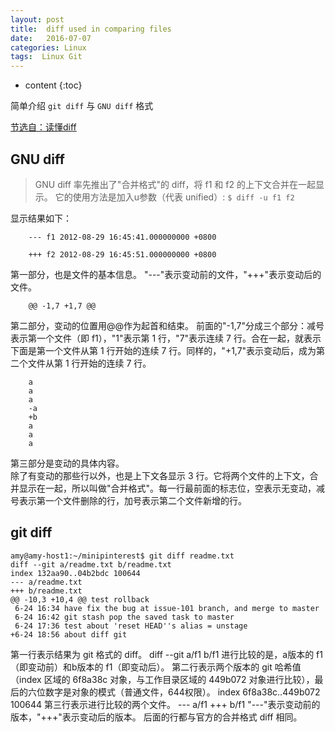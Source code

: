 ```yaml
---
layout: post
title:  diff used in comparing files
date:   2016-07-07
categories: Linux
tags:  Linux Git
---
```


* content
{:toc}


简单介绍 `git diff` 与 `GNU diff` 格式






[节选自：读懂diff](http://kb.cnblogs.com/page/155746/)

## GNU diff

>GNU diff 率先推出了"合并格式"的 diff，将 f1 和 f2 的上下文合并在一起显示。
>它的使用方法是加入u参数（代表 unified）:
>`$ diff -u f1 f2`

显示结果如下：

```
    --- f1 2012-08-29 16:45:41.000000000 +0800

    +++ f2 2012-08-29 16:45:51.000000000 +0800
```

第一部分，也是文件的基本信息。
"---"表示变动前的文件，"+++"表示变动后的文件。

```
    @@ -1,7 +1,7 @@
```

第二部分，变动的位置用@@作为起首和结束。
前面的"-1,7"分成三个部分：减号表示第一个文件（即 f1），"1"表示第 1 行，"7"表示连续 7 行。合在一起，就表示下面是第一个文件从第 1 行开始的连续 7 行。同样的，"+1,7"表示变动后，成为第二个文件从第 1 行开始的连续 7 行。

```
    a
    a
    a
    -a
    +b
    a
    a
    a
```

第三部分是变动的具体内容。   
除了有变动的那些行以外，也是上下文各显示 3 行。它将两个文件的上下文，合并显示在一起，所以叫做"合并格式"。每一行最前面的标志位，空表示无变动，减号表示第一个文件删除的行，加号表示第二个文件新增的行。


## git diff

```
amy@amy-host1:~/minipinterest$ git diff readme.txt
diff --git a/readme.txt b/readme.txt
index 132aa90..04b2bdc 100644
--- a/readme.txt
+++ b/readme.txt
@@ -10,3 +10,4 @@ test rollback
 6-24 16:34 have fix the bug at issue-101 branch, and merge to master
 6-24 16:42 git stash pop the saved task to master
 6-24 17:36 test about 'reset HEAD''s alias = unstage
+6-24 18:56 about diff git
```

第一行表示结果为 git 格式的 diff。
diff --git a/f1 b/f1
进行比较的是，a版本的 f1（即变动前）和b版本的 f1（即变动后）。
第二行表示两个版本的 git 哈希值（index 区域的 6f8a38c 对象，与工作目录区域的 449b072 对象进行比较），最后的六位数字是对象的模式（普通文件，644权限）。
index 6f8a38c..449b072 100644
第三行表示进行比较的两个文件。
--- a/f1
+++ b/f1
"---"表示变动前的版本，"+++"表示变动后的版本。
后面的行都与官方的合并格式 diff 相同。
